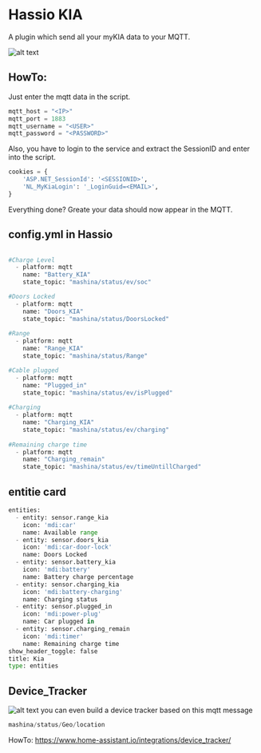 # Hassio KIA

A plugin which send all your myKIA data to your MQTT.

![alt text](https://github.com/peet47/hassio_kia/raw/master/pic/card.png)

##  HowTo:

Just enter the mqtt data in the script.

```python
mqtt_host = "<IP>"
mqtt_port = 1883
mqtt_username = "<USER>"
mqtt_password = "<PASSWORD>"
```

Also, you have to login to the service and extract the SessionID and enter into the script.
```python
cookies = {
    'ASP.NET_SessionId': '<SESSIONID>',
    'NL_MyKiaLogin': '_LoginGuid=<EMAIL>',
}
```

Everything done? Greate your data should now appear in the MQTT.

## config.yml in Hassio
```python

#Charge Level
  - platform: mqtt
    name: "Battery_KIA"
    state_topic: "mashina/status/ev/soc"

#Doors Locked
  - platform: mqtt
    name: "Doors_KIA"
    state_topic: "mashina/status/DoorsLocked"
    
#Range
  - platform: mqtt
    name: "Range_KIA"
    state_topic: "mashina/status/Range"

#Cable plugged
  - platform: mqtt
    name: "Plugged_in"
    state_topic: "mashina/status/ev/isPlugged"
    
#Charging
  - platform: mqtt
    name: "Charging_KIA"
    state_topic: "mashina/status/ev/charging"
    
#Remaining charge time
  - platform: mqtt
    name: "Charging_remain"
    state_topic: "mashina/status/ev/timeUntillCharged"
```

## entitie card

```python
entities:
  - entity: sensor.range_kia
    icon: 'mdi:car'
    name: Available range
  - entity: sensor.doors_kia
    icon: 'mdi:car-door-lock'
    name: Doors Locked
  - entity: sensor.battery_kia
    icon: 'mdi:battery'
    name: Battery charge percentage
  - entity: sensor.charging_kia
    icon: 'mdi:battery-charging'
    name: Charging status
  - entity: sensor.plugged_in
    icon: 'mdi:power-plug'
    name: Car plugged in
  - entity: sensor.charging_remain
    icon: 'mdi:timer'
    name: Remaining charge time
show_header_toggle: false
title: Kia
type: entities
```

## Device_Tracker
![alt text](https://github.com/peet47/hassio_kia/raw/master/pic/device_tracker.jpeg)
you can even build a device tracker based on this mqtt message
```python
mashina/status/Geo/location
```
HowTo: https://www.home-assistant.io/integrations/device_tracker/